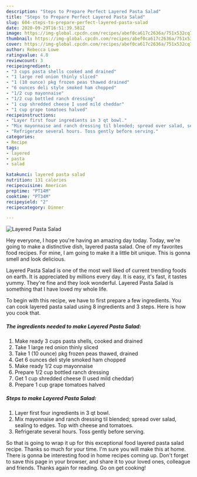 ```yaml
---
description: "Steps to Prepare Perfect Layered Pasta Salad"
title: "Steps to Prepare Perfect Layered Pasta Salad"
slug: 604-steps-to-prepare-perfect-layered-pasta-salad
date: 2020-09-29T16:51:39.581Z
image: https://img-global.cpcdn.com/recipes/abef0ca617c2636a/751x532cq70/layered-pasta-salad-recipe-main-photo.jpg
thumbnail: https://img-global.cpcdn.com/recipes/abef0ca617c2636a/751x532cq70/layered-pasta-salad-recipe-main-photo.jpg
cover: https://img-global.cpcdn.com/recipes/abef0ca617c2636a/751x532cq70/layered-pasta-salad-recipe-main-photo.jpg
author: Rebecca Lowe
ratingvalue: 4.8
reviewcount: 3
recipeingredient:
- "3 cups pasta shells cooked and drained"
- "1 large red onion thinly sliced"
- "1 (10 ounce) pkg frozen peas thawed drained"
- "6 ounces deli style smoked ham chopped"
- "1/2 cup mayonnaise"
- "1/2 cup bottled ranch dressing"
- "1 cup shredded cheese I used mild cheddar"
- "1 cup grape tomatoes halved"
recipeinstructions:
- "Layer first four ingredients in 3 qt bowl."
- "Mix mayonnaise and ranch dressing til blended; spread over salad, sealing to edges. Top with cheese and tomatoes."
- "Refrigerate several hours. Toss gently before serving."
categories:
- Recipe
tags:
- layered
- pasta
- salad

katakunci: layered pasta salad 
nutrition: 131 calories
recipecuisine: American
preptime: "PT14M"
cooktime: "PT34M"
recipeyield: "2"
recipecategory: Dinner

---
```



![Layered Pasta Salad](https://img-global.cpcdn.com/recipes/abef0ca617c2636a/751x532cq70/layered-pasta-salad-recipe-main-photo.jpg)

Hey everyone, I hope you're having an amazing day today. Today, we're going to make a distinctive dish, layered pasta salad. One of my favorites food recipes. For mine, I am going to make it a little bit unique. This is gonna smell and look delicious.



Layered Pasta Salad is one of the most well liked of current trending foods on earth. It is appreciated by millions every day. It is easy, it's fast, it tastes yummy. They're fine and they look wonderful. Layered Pasta Salad is something that I have loved my whole life.


To begin with this recipe, we have to first prepare a few ingredients. You can cook layered pasta salad using 8 ingredients and 3 steps. Here is how you cook that.

<!--inarticleads1-->

##### The ingredients needed to make Layered Pasta Salad:

1. Make ready 3 cups pasta shells, cooked and drained
1. Take 1 large red onion thinly sliced
1. Take 1 (10 ounce) pkg frozen peas thawed, drained
1. Get 6 ounces deli style smoked ham chopped
1. Make ready 1/2 cup mayonnaise
1. Prepare 1/2 cup bottled ranch dressing
1. Get 1 cup shredded cheese (I used mild cheddar)
1. Prepare 1 cup grape tomatoes halved




<!--inarticleads2-->

##### Steps to make Layered Pasta Salad:

1. Layer first four ingredients in 3 qt bowl.
1. Mix mayonnaise and ranch dressing til blended; spread over salad, sealing to edges. Top with cheese and tomatoes.
1. Refrigerate several hours. Toss gently before serving.




So that is going to wrap it up for this exceptional food layered pasta salad recipe. Thanks so much for your time. I'm sure you will make this at home. There is gonna be interesting food in home recipes coming up. Don't forget to save this page in your browser, and share it to your loved ones, colleague and friends. Thanks again for reading. Go on get cooking!
